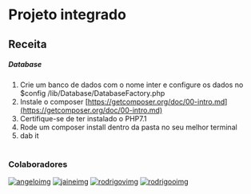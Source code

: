 # Projeto integrado

## Receita

##### Database


1. Crie um banco de dados com o nome inter e configure os dados no $config /lib/Database/DatabaseFactory.php
2. Instale o composer [https://getcomposer.org/doc/00-intro.md](https://getcomposer.org/doc/00-intro.md)
3. Certifique-se de ter instalado o PHP7.1
4. Rode um composer install dentro da pasta no seu melhor terminal
5. dab it

#
#
#
#
#
#
#
#
#
#
#
#
#
#
#
#
#
#
### Colaboradores

[angeloimg]: https://avatars1.githubusercontent.com/u/18298628?s=200 "Angelo Silva"
[jaineimg]: https://avatars3.githubusercontent.com/u/26014689?s=200 "Jaíne Silva"
[rodrigovimg]: https://avatars1.githubusercontent.com/u/9371630?s=200 "Rodrigo Vincoleto"
[rodrigooimg]:  https://avatars1.githubusercontent.com/u/32114679?s=200 "Rodrigo Oliveira"

[![angeloimg]](https://github.com/angelozo) [![jaineimg]](https://github.com/jainesilva) [![rodrigovimg]](https://github.com/rodrigogrechi) [![rodrigooimg]](https://github.com/rodrigooliveiras)
